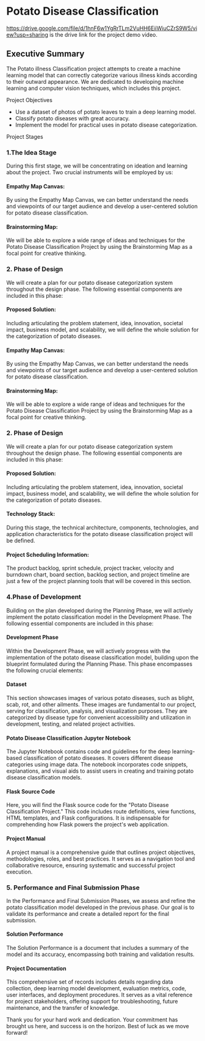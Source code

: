 # Potato Disease Classification

https://drive.google.com/file/d/1hnF6w1YgRrTLm2VuHH6EiiWiuCZrS9W5/view?usp=sharing is the drive link for the project demo video.

## Executive Summary

The Potato illness Classification project attempts to create a machine learning model that can correctly categorize various illness kinds according to their outward appearance. We are dedicated to developing machine learning and computer vision techniques, which includes this project. 

Project Objectives
- Use a dataset of photos of potato leaves to train a deep learning model.
- Classify potato diseases with great accuracy.
- Implement the model for practical uses in potato disease categorization.

Project Stages

### 1.The Idea Stage

During this first stage, we will be concentrating on ideation and learning about the project. Two crucial instruments will be employed by us:

#### Empathy Map Canvas: 
By using the Empathy Map Canvas, we can better understand the needs and viewpoints of our target audience and develop a user-centered solution for potato disease classification.

#### Brainstorming Map: 
We will be able to explore a wide range of ideas and techniques for the Potato Disease Classification Project by using the Brainstorming Map as a focal point for creative thinking.

### 2. Phase of Design
We will create a plan for our potato disease categorization system throughout the design phase. The following essential components are included in this phase:

#### Proposed Solution:
Including articulating the problem statement, idea, innovation, societal impact, business model, and scalability, we will define the whole solution for the categorization of potato diseases.

#### Empathy Map Canvas: 
By using the Empathy Map Canvas, we can better understand the needs and viewpoints of our target audience and develop a user-centered solution for potato disease classification.

#### Brainstorming Map:
We will be able to explore a wide range of ideas and techniques for the Potato Disease Classification Project by using the Brainstorming Map as a focal point for creative thinking.

### 2. Phase of Design
We will create a plan for our potato disease categorization system throughout the design phase. The following essential components are included in this phase:

#### Proposed Solution: 
Including articulating the problem statement, idea, innovation, societal impact, business model, and scalability, we will define the whole solution for the categorization of potato diseases.

#### Technology Stack:
During this stage, the technical architecture, components, technologies, and application characteristics for the potato disease classification project will be defined.

#### Project Scheduling Information: 
The product backlog, sprint schedule, project tracker, velocity and burndown chart, board section, backlog section, and project timeline are just a few of the project planning tools that will be covered in this section.

### 4.Phase of Development
Building on the plan developed during the Planning Phase, we will actively implement the potato classification model in the Development Phase. The following essential components are included in this phase:



#### Development Phase
Within the Development Phase, we will actively progress with the implementation of the potato disease classification model, building upon the blueprint formulated during the Planning Phase. This phase encompasses the following crucial elements:

#### Dataset
This section showcases images of various potato diseases, such as blight, scab, rot, and other ailments. These images are fundamental to our project, serving for classification, analysis, and visualization purposes. They are categorized by disease type for convenient accessibility and utilization in development, testing, and related project activities.

#### Potato Disease Classification Jupyter Notebook
The Jupyter Notebook contains code and guidelines for the deep learning-based classification of potato diseases. It covers different disease categories using image data. The notebook incorporates code snippets, explanations, and visual aids to assist users in creating and training potato disease classification models.

#### Flask Source Code
Here, you will find the Flask source code for the "Potato Disease Classification Project." This code includes route definitions, view functions, HTML templates, and Flask configurations. It is indispensable for comprehending how Flask powers the project's web application.

#### Project Manual
A project manual is a comprehensive guide that outlines project objectives, methodologies, roles, and best practices. It serves as a navigation tool and collaborative resource, ensuring systematic and successful project execution.

### 5. Performance and Final Submission Phase

In the Performance and Final Submission Phases, we assess and refine the potato classification model developed in the previous phase. Our goal is to validate its performance and create a detailed report for the final submission.

#### Solution Performance
The Solution Performance is a document that includes a summary of the model and its accuracy, encompassing both training and validation results.

#### Project Documentation
This comprehensive set of records includes details regarding data collection, deep learning model development, evaluation metrics, code, user interfaces, and deployment procedures. It serves as a vital reference for project stakeholders, offering support for troubleshooting, future maintenance, and the transfer of knowledge.


Thank you for your hard work and dedication. Your commitment has brought us here, and success is on the horizon. Best of luck as we move forward!
